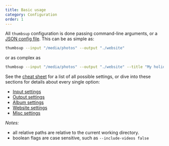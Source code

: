 ```yaml
---
title: Basic usage
category: Configuration
order: 1
---
```


All `thumbsup` configuration is done passing command-line arguments, or a [JSON config file](../misc-settings).
This can be as simple as:

```bash
thumbsup --input "/media/photos" --output "./website"
```

or as complex as

```bash
thumbsup --input "/media/photos" --output "./website" --title "My holidays" --thumb-size 200 --large-size 1500 --original-photos true --original-videos false --albums-from "{YYYY/MM}" --sort-albums-by date --theme cards --theme-style "./custom.less" --google-analytics "UA-999999-9"
```

See the [cheat sheet](../cheat-sheet) for a list of all possible settings, or dive into these sections for details about every single option:
- [Input settings](../input-settings)
- [Output settings](../output-settings)
- [Album settings](../album-settings)
- [Website settings](../website-settings)
- [Misc settings](../misc-settings)

*Notes:*
- all relative paths are relative to the current working directory.
- boolean flags are case sensitive, such as `--include-videos false`

